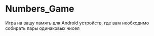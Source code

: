 # Numbers_Game
 Игра на вашу память для Android устройств, где вам необходимо собирать пары одинаковых чисел
